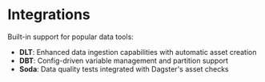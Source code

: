 # Integrations

Built-in support for popular data tools:

- **DLT**: Enhanced data ingestion capabilities with automatic asset creation
- **DBT**: Config-driven variable management and partition support
- **Soda**: Data quality tests integrated with Dagster's asset checks
